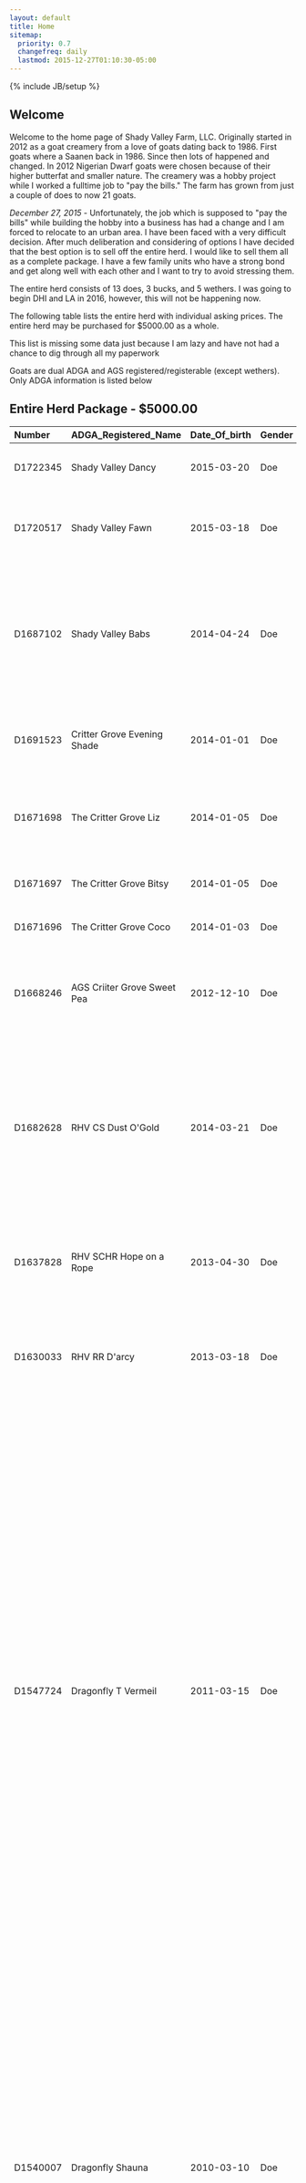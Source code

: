 ```yaml
---
layout: default
title: Home
sitemap:
  priority: 0.7
  changefreq: daily
  lastmod: 2015-12-27T01:10:30-05:00
---
```

{% include JB/setup %}

## Welcome

Welcome to the home page of Shady Valley Farm, LLC. Originally started in 2012 as a goat creamery from a love of
goats dating back to 1986. First goats where a Saanen back in 1986. Since then lots of happened and changed. In 2012
Nigerian Dwarf goats were chosen because of their higher butterfat and smaller nature. The creamery was a hobby project
while I worked a fulltime job to "pay the bills." The farm has grown from just a couple of does to now 21 goats.

*December 27, 2015* - Unfortunately, the job which is supposed to "pay the bills" while building the hobby into a business
has had a change and I am forced to relocate to an urban area. I have been faced with a very difficult decision. After much deliberation and considering of options
I have decided that the best option is to sell off the entire herd. I would like to sell them all as a complete package. I have
a few family units who have a strong bond and get along well with each other and I want to try to avoid stressing them.

The entire herd consists of 13 does, 3 bucks, and 5 wethers.  I was going to begin DHI and LA in 2016, however, this will not be
happening now. 

The following table lists the entire herd with individual asking prices. The entire herd may be purchased for $5000.00 as a whole.

This list is missing some data just because I am lazy and have not had a chance to dig through all my paperwork

Goats are dual ADGA and AGS registered/registerable (except wethers). Only ADGA information is listed below

## Entire Herd Package - $5000.00

|Number|ADGA_Registered_Name|Date_Of_birth|Gender|Price|Notes
|:----------|:-------|:-------|:-------|:-------|:-------
|D1722345|Shady Valley Dancy|2015-03-20|Doe|$400.00|Shy with people but warms up quickly
|D1720517|Shady Valley Fawn|2015-03-18|Doe|$400.00|Loves attention but has her moments of shyness
|D1687102|Shady Valley Babs|2014-04-24|Doe|$400.00|Exposed to Storm on 2015-10-20. Not confirmed. She is very very shy. Does not like being around people.
|D1691523|Critter Grove Evening Shade|2014-01-01|Doe|$350.00|Pretty friendly but likes to be alone. Can be bossy
|D1671698|The Critter Grove Liz|2014-01-05|Doe|$350.00|Friendly and likes to be around people. Mother of Baxter.
|D1671697|The Critter Grove Bitsy|2014-01-05|Doe|$350.00|She's very friendly. She likes attention.
|D1671696|The Critter Grove Coco|2014-01-03|Doe|$350.00|Friendly, but likes to be alone
|D1668246|AGS Criiter Grove Sweet Pea|2012-12-10|Doe|$350.00|Friendly but bossy. She's mother of Babs, Roger, Buster, and Fawn.
|D1682628|RHV CS Dust O'Gold|2014-03-21|Doe|$450.00|Exposed to Storm on 2015-10-20. Not confirmed. Friendly after warming up to you. Bonded very closely with Shauna
|D1637828|RHV SCHR Hope on a Rope|2013-04-30|Doe|$450.00|Exposed to Storm on 2015-10-20. Not confirmed. Shy but friendly.
|D1630033|RHV RR D'arcy|2013-03-18|Doe|$450.00|A little shy with people unless food is involved. Mother of Dancy
|D1547724|Dragonfly T Vermeil|2011-03-15|Doe|$400.00|Exposed to Storm on 2015-10-20. Not confirmed. Only half udder is working.  Very friendly and likes to be around people. Likes to have her head scratched. She's one of my all time favorite goats. She has a nick name of "big momm" and has a personality everyone likes. She's getting up there and age and may not be breedable for more than another season or two, however, she makes a great herd companion and farm pet.
|D1540007|Dragonfly Shauna|2010-03-10|Doe|$400.00|Exposed to Storm on 2015-10-20. Not confirmed. Very friendly and motherly. Tends to be a loner away from other goats except Dusty. She acts like a mom to dusty even though they aren't related. Like Mei she's getting up there in age but is a great herd companion and farm pet.
|D1687189|RHV CS Frodo|2014-04-13|Buck|$500.00|Enjoys attention from people
|D1630035|RHV Mizzou Mystique|2013-03-19|Buck|$1000.00|Friendly, likes attention. Has great bloodlines.
|D1566378|Dragonfly IH Perfect Storm|2010-08-02|Buck|$500.00|Friendly and has great bloodlines
| |Shady Valley Roger |2014-04-24|Wether|$100.00|Friendliest of all the goats. The complete opposite of his sister babs. He'd rather be around people than other goats.
| |Shady Valley Buster|2014-04-24|Wether|$100.00|Roger's brother. They are very close and tend to stay together
| |Shady Valley Baxter|2015-04-18|Wether|$100.00|Very little and shy. Tends to stick with his dam, Liz.
| |Amigo| |2013-03-17|Wether|$100.00|Friendly and playful. Likes to unzip things. Great companion to the bucks
| |Buddy| |2013-05-29|Wether|$100.00|Has a scur. Can be a bully when with does but makes a good buck companion. He's full brother to Sweet Pea and half to Liz, Coco, Bitsy, Eve

## Select Groups

I'm grouping together smaller groups of goats. These groups are discounted.  I would consider swapping around some goats in these groups, however, the reason I'm selling is because
I can not keep them I will not put myself in a situation to end up with one or two goats who can't be sold. So please keep this in mind when inquiring. 

### Group 1 - $700.00

This is good group for those wanting to just get a couple of does to start out with and some companion wethers.

|Number|ADGA_Registered_Name|Date_Of_birth|Gender|Notes
|:----------|:-------|:-------|:-------|:-------|:-------
|D1722345|Shady Valley Dancy|2015-03-20|Doe|Shy with people but warms up quickly
|D1720517|Shady Valley Fawn|2015-03-18|Doe|Loves attention but has her moments of shyness
| |Shady Valley Roger|2014-04-24|Wether|Friendliest of all the goats. The complete opposite of his sister babs. He'd rather be around people than other goats.
| |Shady Buster|2014-04-24|Wether|Roger's brother. They are very close and tend to stay together


### Group 2 - $1000.00

This group includes a non-related buck (except for Baxter who is Frodo's son). Baxter is small and does well with his dam Liz. I want to keep these two together.

|Number|ADGA_Registered_Name|Date_Of_birth|Gender|Notes
|:----------|:-------|:-------|:-------|:-------|:-------
|D1691523|Critter Grove Evening Shade|2014-01-01|Doe|Pretty friendly but likes to be alone. Can be bossy
|D1687189|RHV CS Frodo|2014-04-13|Buck|Enjoys attention from people
|D1687102|Shady Valley Babs|2014-04-24|Doe|Exposed to Storm on 2015-10-20. Not confirmed. She is very very shy. Does not like being around people.
|D1671698|The Critter Grove Liz|2014-01-05|Doe|Friendly and likes to be around people. Mother of Baxter.
| |Shady Valley Baxter|2015-04-18|Wether|Very little and shy. Tends to stick with his dam, Liz.

### Group 3 - $1500.00

This group includes Shauna and Dusty who are well bonded and Mizzou my most often inquired about buck. Buddy is included as a companion for Mizzou

|Number|ADGA_Registered_Name|Date_Of_birth|Gender|Notes
|:----------|:-------|:-------|:-------|:-------|:-------
|D1540007|Dragonfly Shauna|2010-03-10|Doe|Exposed to Storm on 2015-10-20. Not confirmed. Very friendly and motherly. Tends to be a loner away from other goats except Dusty. She acts like a mom to dusty even though they aren't related. Like Mei she's getting up there in age but is a great herd companion and farm pet.
|D1682628|RHV CS Dust O'Gold|2014-03-21|Doe|Exposed to Storm on 2015-10-20. Not confirmed. Friendly after warming up to you. Bonded very closely with Shauna
|D1630035|RHV Mizzou Mystique|2013-03-19|Buck|Friendly, likes attention. Has great bloodlines.
| |Shady Valley Buddy|2013-05-29|Wether|Has a scur. Can be a bully when with does but makes a good buck companion. He's full brother to Sweet Pea and half to Liz, Coco, Bitsy, Eve


### Group 4 - $1000.00

This group includes Hope and D'Arcy who are bonded along with Mei and Sweet Pea.

|Number|ADGA_Registered_Name|Date_Of_birth|Gender|Notes
|:----------|:-------|:-------|:-------|:-------|:-------|:-------
|D1637828|RHV SCHR Hope on a Rope|2013-04-30|Doe|Exposed to Storm on 2015-10-20. Not confirmed. Shy but friendly.
|D1630033|RHV RR D'arcy|2013-03-18|Doe||A little shy with people unless food is involved. Mother of Dancy
|D1547724|Dragonfly T Vermeil|2011-03-15|Doe|Exposed to Storm on 2015-10-20. Not confirmed. Only half udder is working.  Very friendly and likes to be around people. Likes to have her head scratched. She's one of my all time favorite goats. She has a nick n
|D1668246|AGS Criiter Grove Sweet Pea|2012-12-10|Doe|Friendly but bossy. She's mother of Babs, Roger, Buster, and Fawn.

### Group 5 - $1000.00

This group includes 2 sisters and a buck with a whether

|Number|Barn Name|ADGA_Registered_Name|Date_Of_birth|Gender|Notes
|:----------|:-------|:-------|:-------|:-------|:-------|:-------
|D1671697|Bitsy|The Critter Grove Bitsy|2014-01-05|Doe|She's very friendly. She likes attention.
|D1671696|Coco|The Critter Grove Coco|2014-01-03|Doe|Friendly, but likes to be alone
|D1566378|Storm|Dragonfly IH Perfect Storm|2010-08-02|Buck|Friendly and has great bloodlines
| |Amigo|2013-03-17|Wether|Friendly and playful. Likes to unzip things. Great companion to the bucks


# Individual Sales

I am beginning to accept requests for individual goats, however, I'll give preference to group purchses.  I won't sell a goat to live alone. Goats need companionship of other goats in order to be happy. There is
an old saying "A lonely goat is a dead goat."   Wethers make great pets and are better pets than does. Please consider this when asking about does as pets.

Please keep in mind that my goal is to sell the entire herd before the end of February. I have some individual goats who I get constant requests for and others with very little interest. If you're willing to take a low interest goat (such 
as a wether or older doe) I'll make a better deal than just the high demand goats.  I don't want to be stuck with one or two goats with no demand.

I have more in each goat than they are individually priced. I'm taking a huge loss on this herd but I need to move them soon. 

The information on this site is a bit dated. Not all goats are listed under "Goats"  but the above table is up-to-date and accurate. I'll be updating pics and information on individual goat pages as time permits.

All goats are due for CD&T shots in March 2016. Hooves were trimmed in December 2015. I do random fecals to test for internal parasites.

# Contact

<!-- Do not change the code! -->
<a id="foxyform_embed_link_734327" href="http://www.foxyform.com/">foxyform</a>
<script type="text/javascript">
(function(d, t){
   var g = d.createElement(t),
       s = d.getElementsByTagName(t)[0];
   g.src = "http://www.foxyform.com/js.php?id=734327&sec_hash=e72b827275b&width=350px";
   s.parentNode.insertBefore(g, s);
}(document, "script"));
</script>
<!-- Do not change the code! -->


